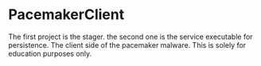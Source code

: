 # PacemakerClient
The first project is the stager.
the second one is the service executable for persistence.
The client side of the pacemaker malware. This is solely for education purposes only.
